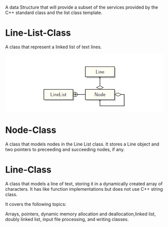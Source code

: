 A data Structure that will provide a subset of the services provided by the C++ standard <string> class and the list<string> class template.

# Line-List-Class
A class that represent a linked list of text lines.

![class Diagram](/classd.png)
  
# Node-Class
A class that models nodes in the Line List class. It stores a Line object and two pointers to preceeding and succeeding nodes, if any.

# Line-Class
A class that models a line of text, storing it in a dynamically created array of characters. It has <string> like function implementations but does not use C++ string class.


It covers the following topics:

Arrays, pointers, dynamic memory allocation and deallocation,linked list, doubly linked list, input file processing,
and writing classes.

